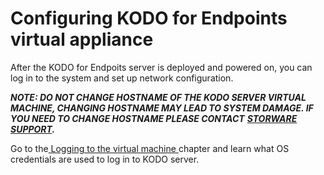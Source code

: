# Configuring KODO for Endpoints virtual appliance

After the KODO for Endpoits server is deployed and powered on, you can log in to the system and set up network configuration.

_**NOTE: DO NOT CHANGE HOSTNAME OF THE KODO SERVER VIRTUAL MACHINE, CHANGING HOSTNAME MAY LEAD TO SYSTEM DAMAGE. IF YOU NEED TO CHANGE HOSTNAME PLEASE CONTACT**_ [_**STORWARE SUPPORT**_](mailto:support@storware.eu)_**.**_

Go to the[ Logging to the virtual machine ](loggin-to-virtual-machine.md)chapter and learn what OS credentials are used to log in to KODO server.

